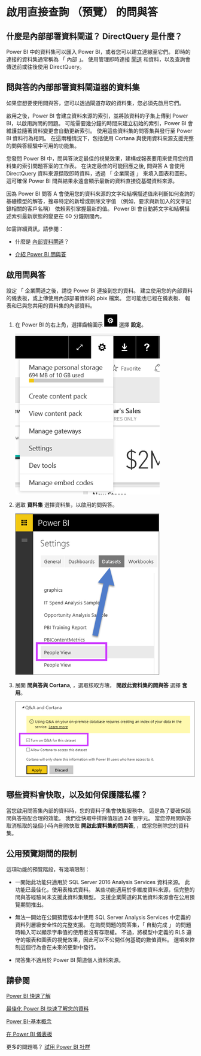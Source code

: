 <properties
   pageTitle="使用 Power BI 閘道企業資料 （預覽） 中的問與答"
   description="使用直接查詢資料與企業閘道 」 資料的 Power BI 問與答自然語言查詢文件。"
   services="powerbi"
   documentationCenter=""
   authors="mihart"
   manager="mblythe"
   backup="fetiye"
   editor=""
   tags=""
   qualityFocus="no"
   qualityDate=""/>

<tags
   ms.service="powerbi"
   ms.devlang="NA"
   ms.topic="article"
   ms.tgt_pltfrm="NA"
   ms.workload="powerbi"
   ms.date="07/07/2016"
   ms.author="mihart"/>


# 啟用直接查詢 （預覽） 的問與答

##  什麼是內部部署資料閘道？  DirectQuery 是什麼？

Power BI 中的資料集可以匯入 Power BI，或者您可以建立連線至它們。 即時的連接的資料集通常稱為 「 內部 」。 使用管理即時連接 [閘道](powerbi-gateway-onprem.md) 和資料，以及查詢會傳送前或往後使用 DirectQuery。

##  問與答的內部部署資料閘道器的資料集

如果您想要使用問與答，您可以透過閘道存取的資料集，您必須先啟用它們。

啟用之後，Power BI 會建立資料來源的索引，並將該資料的子集上傳到 Power BI，以啟用詢問的問題。 可能需要幾分鐘的時間來建立初始的索引，Power BI 會維護並隨著資料變更會自動更新索引。 使用這些資料集的問答集與發行至 Power BI 資料行為相同。 在這兩種情況下，包括使用 Cortana 與使用資料來源支援完整的問與答經驗中可用的功能集。

您發問 Power BI 中，問與答決定最佳的視覺效果，建構或報表要用來使用您的資料集的索引問題答案的工作表。 在決定最佳的可能回應之後, 問與答 A 會使用 DirectQuery 資料來源擷取即時資料，透過 「 企業閘道 」 來填入圖表和圖形。 這可確保 Power BI 問與結果永遠會顯示最新的資料直接從基礎資料來源。

因為 Power BI 問答 A 會使用您的資料來源的文字和結構描述值來判斷如何查詢的基礎模型的解答，搜尋特定的新增或刪除文字值 （例如，要求與新加入的文字記錄相關的客戶名稱） 依賴索引掌握最新的值。 Power BI 會自動將文字和結構描述索引最新狀態的變更在 60 分鐘期間內。


如需詳細資訊，請參閱：

- 什麼是 [內部資料閘道](powerbi-gateway-onprem.md)？

- [介紹 Power BI 問與答](powerbi-service-q-and-a.md)


##  啟用問與答
設定 「 企業閘道之後，請從 Power BI 連接到您的資料。  建立使用您的內部資料的儀表板，或上傳使用內部部署資料的.pbix 檔案。  您可能也已經在儀表板、 報表和已與您共用的資料集的內部資料。

1.  在 Power BI 的右上角，選擇齒輪圖示 ![](media/powerbi-service-q-and-a-direct-query/power-bi-cog.png) 選擇 **設定**。

    ![](media/powerbi-service-q-and-a-direct-query/powerbi-settings.png)

2.  選取 **資料集** 選擇資料集，以啟用的問與答。

    ![](media/powerbi-service-q-and-a-direct-query/power-bi-q-and-a-settings.png)

3. 展開 **問與答與 Cortana**, ，選取核取方塊， **開啟此資料集的問與答** 選擇 **套用**。

    ![](media/powerbi-service-q-and-a-direct-query/power-bi-q-and-a-directquery.png)



##  哪些資料會快取，以及如何保護隱私權？

當您啟用問答集內部的資料時，您的資料子集會快取服務中。 這是為了要確保該問與答搭配合理的效能。 我們從快取中排除值超過 24 個字元。 當您停用問與答取消核取的幾個小時內刪除快取 **開啟此資料集的問與答**, ，或當您刪除您的資料集。

##  公用預覽期間的限制
這項功能的預覽階段，有幾項限制︰

- 一開始此功能只適用於 SQL Server 2016 Analysis Services 資料來源。 此功能已最佳化，使用表格式資料。 某些功能適用於多維度資料來源，但完整的問與答經驗尚未支援此資料集類型。 支援企業閘道的其他資料來源會在公用預覽期間推出。

- 無法一開始在公開預覽版本中使用 SQL Server Analysis Services 中定義的資料列層級安全性的完整支援。 在詢問問題的問答集，「 自動完成 」 的問題時輸入可以顯示字串值的使用者沒有存取權。 不過，將模型中定義的 RLS 遵守的報表和圖表的視覺效果，因此可以不公開任何基礎的數值資料。 選項來控制這個行為會在未來的更新中發行。

- 問答集不適用於 Power BI 閘道個人資料來源。

## 請參閱

[Power BI 快速了解](powerbi-service-auto-insights.md)

[最佳化 Power BI 快速了解您的資料](powerbi-service-auto-insights-optimize.md)

[Power BI-基本概念](powerbi-service-basic-concepts.md)

[在 Power BI 儀表板](powerbi-service-dashboards.md)

更多的問題嗎？ [試用 Power BI 社群](http://community.powerbi.com/)
